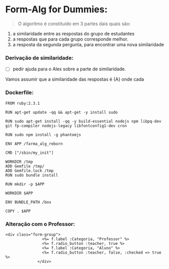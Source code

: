 # Form-Alg for Dummies:

> O algoritmo é constituído em 3 partes dais quais são:
  1. a similaridade entre as respostas do grupo de estudantes
  2. a respostas que para cada grupo corresponde melhor.
  3. a resposta da segunda pergunta, para encontrar uma nova similaridade

### Derivação de similaridade:

- [ ] pedir ajuda para o Alex sobre a parte de similaridade.

Vamos assumir que a similaridade das respostas é {A} onde cada


### Dockerfile:

```
FROM ruby:2.3.1

RUN apt-get update -qq && apt-get -y install sudo

RUN sudo apt-get install -qq -y build-essential nodejs npm libpq-dev git fp-compiler nodejs-legacy libfontconfig1-dev cron

RUN sudo npm install -g phantomjs

ENV APP /farma_alg_reborn

CMD ["/sbin/my_init"]

WORKDIR /tmp
ADD Gemfile /tmp/
ADD Gemfile.lock /tmp
RUN sudo bundle install

RUN mkdir -p $APP

WORKDIR $APP

ENV BUNDLE_PATH /box

COPY . $APP

```

### Alteração com o Professor:

```rails
<div class="form-group">
                <%= f.label :Categoria, "Professor" %>
                <%= f.radio_button :teacher, true %>
                <%= f.label :Categoria, "Aluno" %>
                <%= f.radio_button :teacher, false, :checked => true %>
              </div>
```
